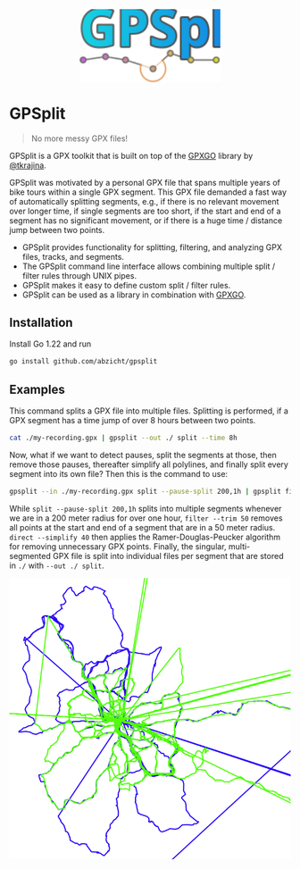 <img src="gpsplit.svg" alt="GPSplit Logo" style="display: block;margin-left: auto;margin-right: auto;width: 50%;" width="500"/>

# GPSplit

> No more messy GPX files!

GPSplit is a GPX toolkit that is built on top of the
[GPXGO](https://github.com/tkrajina/gpxgo) library by
[@tkrajina](https://github.com/tkrajina).

GPSplit was motivated by a personal GPX file that spans
multiple years of bike tours within a single GPX segment. This GPX file
demanded a fast way of automatically splitting segments, e.g., if there is no
relevant movement over longer time, if single segments are too short, if the
start and end of a segment has no significant movement, or if there is a huge
time / distance jump between two points.

* GPSplit provides functionality for splitting, filtering, and analyzing GPX
  files, tracks, and segments.
* The GPSplit command line interface allows combining multiple split / filter
  rules through UNIX pipes.
* GPSplit makes it easy to define custom split / filter rules.
* GPSplit can be used as a library in combination with
  [GPXGO](https://github.com/tkrajina/gpxgo).

## Installation
Install Go 1.22 and run
```bash
go install github.com/abzicht/gpsplit
```

## Examples

This command splits a GPX file into multiple files. Splitting is performed, if
a GPX segment has a time jump of over 8 hours between two points.

```bash
cat ./my-recording.gpx | gpsplit --out ./ split --time 8h
```

Now, what if we want to detect pauses, split the segments at those, then remove
those pauses, thereafter simplify all polylines, and finally split every
segment into its own file? Then this is the command to use:

```bash
gpsplit --in ./my-recording.gpx split --pause-split 200,1h | gpsplit filter --trim 50 | gpsplit direct --simplify 40 | gpsplit --out ./ split
```

While `split --pause-split 200,1h` splits into multiple segments whenever we
are in a 200 meter radius for over one hour, `filter --trim 50` removes all
points at the start and end of a segment that are in a 50 meter radius. `direct
--simplify 40` then applies the Ramer-Douglas-Peucker algorithm for removing
unnecessary GPX points. Finally, the singular, multi-segmented GPX file is
split into individual files per segment that are stored in `./` with `--out ./
split`.

![Example showing before and after treatment with gpsplit](before-and-after.gif)
